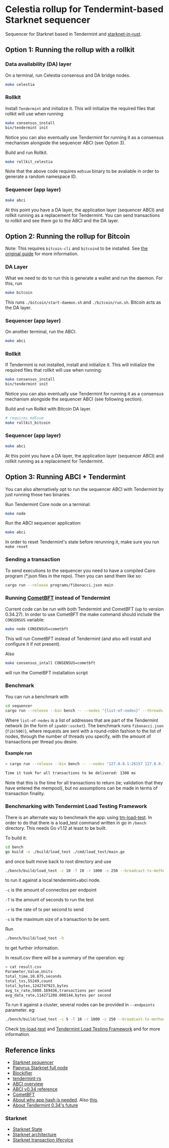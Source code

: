 # Celestia rollup for Tendermint-based Starknet sequencer 

Sequencer for Starknet based in Tendermint and [starknet-in-rust](https://github.com/lambdaclass/starknet_in_rust).

## Option 1: Running the rollup with a rollkit

### Data availability (DA) layer

On a terminal, run Celestia consensus and DA bridge nodes.

```sh
make celestia
```

### Rollkit

Install `Tendermint` and initialize it. This will initialize the required files that rollkit will use when running:

```sh
make consensus_install
bin/tendermint init
```

Notice you can also eventually use Tendermint for running it as a consensus mechanism alongside the sequencer ABCI (see Option 3).

Build and run Rollkit.

```sh
make rollkit_celestia
```

Note that the above code requires `md5sum` binary to be avaliable in order to generate a random namespace ID.

### Sequencer (app layer)

```sh
make abci
```

At this point you have a DA layer, the application layer (sequencer ABCI) and rollkit running as a replacement for Tendermint. You can send transactions to rollkit and see them go to the ABCI and the DA layer.

## Option 2: Running the rollup for Bitcoin

Note: This requires `bitcoin-cli` and `bitcoind` to be installed. See [the original guide](https://rollkit.dev/docs/tutorials/bitcoin/) for more information.
### DA Layer

What we need to do to run this is generate a wallet and run the daemon. For this, run

```sh
make bitcoin
```

This runs `./bitcoin/start-daemon.sh` and `./bitcoin/run.sh`. Bitcoin acts as the DA layer.

### Sequencer (app layer)

On another terminal, run the ABCI.

```sh
make abci
```

### Rollkit

If Tendermint is not installed, install and initialize it. This will initialize the required files that rollkit will use when running:

```sh
make consensus_install
bin/tendermint init
```

Notice you can also eventually use Tendermint for running it as a consensus mechanism alongside the sequencer ABCI (see following section).

Build and run Rollkit with Bitcoin DA layer.

```sh
# requires md5sum 
make rollkit_bitcoin
```

### Sequencer (app layer)

```sh
make abci
```

At this point you have a DA layer, the application layer (sequencer ABCI) and rollkit running as a replacement for Tendermint.


## Option 3: Running ABCI + Tendermint 

You can also alternatively opt to run the sequencer ABCI with Tendermint by just running those two binaries.

Run Tendermint Core node on a terminal:

```bash
make node
```

Run the ABCI sequencer application:

```bash
make abci
```
In order to reset Tendermint's state before rerunning it, make sure you run `make reset`

### Sending a transaction

To send executions to the sequencer you need to have a compiled Cairo program (*.json files in the repo). Then you can send them like so:

```bash
cargo run --release programs/fibonacci.json main
```

### Running [CometBFT](https://github.com/cometbft/cometbft) instead of Tendermint

Current code can be run with both Tendermint and CometBFT (up to version 0.34.27). In order to use CometBFT the make command should include the `CONSENSUS` variable:

```bash
make node CONSENSUS=cometbft
```

This will run CometBFT instead of Tendermint (and also will install and configure it if not present).

Also

```bash
make consensus_intall CONSENSUS=cometbft
```
will run the CometBFT installation script

### Benchmark

You can run a benchmark with

```bash
cd sequencer
cargo run --release --bin bench -- --nodes "{list-of-nodes}" --threads 4 --transactions-per-thread 1000
```

Where `list-of-nodes` is a list of addresses that are part of the Tendermint network (in the form of `ipaddr:socket`).
The benchmark runs `fibonacci.json` (`fib(500)`), where requests are sent with a round-robin fashion to the list of nodes, through the number of threads you specify, with the amount of transactions per thread you desire.

#### Example run

```bash
> cargo run --release --bin bench -- --nodes "127.0.0.1:26157 127.0.0.1:26057"

Time it took for all transactions to be delivered: 1308 ms
```

Note that this is the time for all transactions to return (ie; validation that they have entered the mempool), but no assumptions can be made in terms of transaction finality.

### Benchmarking with Tendermint Load Testing Framework

There is an alternate way to benchmark the app: using [tm-load-test](https://github.com/informalsystems/tm-load-test). In order to do that there is a load_test command written in go in `/bench` directory. This needs Go v1.12 at least to be built.

To build it:

```bash
cd bench
go build -o ./build/load_test ./cmd/load_test/main.go
```

and once built move back to root directory and use 

```bash
./bench/build/load_test -c 10 -T 10 -r 1000 -s 250 --broadcast-tx-method async --endpoints ws://localhost:26657/websocket --stats-output result.csv
```

to run it against a local tendermint+abci node.

`-c` is the amount of connectios per endpoint

`-T` is the amount of seconds to run the test

`-r` is the rate of tx per second to send

`-s` is the maximum size of a transaction to be sent.

Run 
```bash
./bench/build/load_test -h
```
to get further information.

In result.csv there will be a summary of the operation. eg:
```bash
> cat result.csv
Parameter,Value,Units
total_time,10.875,seconds
total_txs,55249,count
total_bytes,1242747923,bytes
avg_tx_rate,5080.169436,transactions per second
avg_data_rate,114271208.808144,bytes per second
```

To run it against a cluster, several nodes can be provided in `--endpoints` parameter. eg:
```bash
./bench/build/load_test -c 5 -T 10 -r 1000 -s 250 --broadcast-tx-method async --endpoints ws://5.9.57.45:26657/websocket,ws://5.9.57.44:26657/websocket,ws://5.9.57.89:26657/websocket --stats-output result.csv
```

Check [tm-load-test](https://github.com/informalsystems/tm-load-test) and [Tendermint Load Testing Framework](https://github.com/informalsystems/tm-load-test/tree/main/pkg/loadtest) and for more information.

## Reference links
* [Starknet sequencer](https://www.starknet.io/de/posts/engineering/starknets-new-sequencer#:~:text=What%20does%20the%20sequencer%20do%3F)
* [Papyrus Starknet full node](https://medium.com/starkware/papyrus-an-open-source-starknet-full-node-396f7cd90202)
* [Blockifier](https://github.com/starkware-libs/blockifier)
* [tendermint-rs](https://github.com/informalsystems/tendermint-rs)
* [ABCI overview](https://docs.tendermint.com/v0.34/introduction/what-is-tendermint.html#abci-overview)
* [ABCI v0.34 reference](https://github.com/tendermint/tendermint/blob/v0.34.x/spec/abci/abci.md)
* [CometBFT](https://github.com/cometbft/cometbft)
* [About why app hash is needed](https://github.com/tendermint/tendermint/issues/1179). Also [this](https://github.com/tendermint/tendermint/blob/v0.34.x/spec/abci/apps.md#query-proofs).
* [About Tendermint 0.34's future](https://github.com/tendermint/tendermint/issues/9972)
### Starknet
* [Starknet State](https://docs.starknet.io/documentation/architecture_and_concepts/State/starknet-state/)
* [Starknet architecture](https://david-barreto.com/starknets-architecture-review/)
* [Starknet transaction lifecylce](https://docs.starknet.io/documentation/architecture_and_concepts/Blocks/transaction-life-cycle/)
